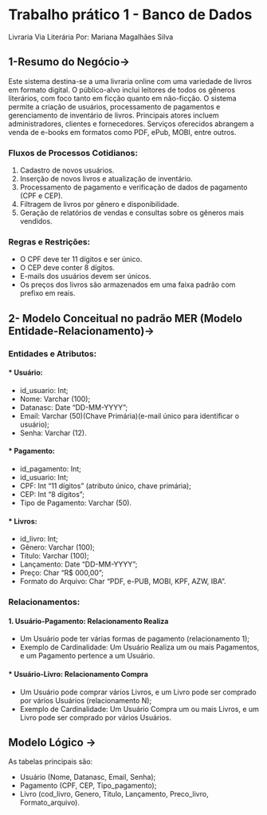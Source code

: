 # Trabalho prático 1 - Banco de Dados

Livraria Via Literária 
Por: Mariana Magalhães Silva

## 1-Resumo do Negócio->

Este sistema destina-se a uma livraria online com uma variedade de livros em formato digital. O público-alvo inclui leitores de todos os gêneros literários, com foco tanto em ficção quanto em não-ficção. O sistema permite a criação de usuários, processamento de pagamentos e gerenciamento de inventário de livros. Principais atores incluem administradores, clientes e fornecedores. Serviços oferecidos abrangem a venda de e-books em formatos como PDF, ePub, MOBI, entre outros.

### Fluxos de Processos Cotidianos:
1. Cadastro de novos usuários.
2. Inserção de novos livros e atualização de inventário.
3. Processamento de pagamento e verificação de dados de pagamento (CPF e CEP).
4. Filtragem de livros por gênero e disponibilidade.
5. Geração de relatórios de vendas e consultas sobre os gêneros mais vendidos.

### Regras e Restrições:
- O CPF deve ter 11 dígitos e ser único.
- O CEP deve conter 8 dígitos.
- E-mails dos usuários devem ser únicos.
- Os preços dos livros são armazenados em uma faixa padrão com prefixo em reais.

## 2- Modelo Conceitual no padrão MER (Modelo Entidade-Relacionamento)->

### Entidades e Atributos:
#### * Usuário:
+ id_usuario: Int;
+ Nome: Varchar (100);
+ Datanasc: Date “DD-MM-YYYY”;
+ Email: Varchar (50)(Chave Primária)(e-mail único para identificar o usuário);
+ Senha: Varchar (12).
  
#### * Pagamento:
+ id_pagamento: Int;
+ id_usuario: Int;
+ CPF: Int “11 dígitos” (atributo único, chave primária);
+ CEP: Int “8 dígitos”;
+ Tipo de Pagamento: Varchar (50).
  
#### * Livros:
+ id_livro: Int;
+ Gênero: Varchar (100);
+ Título: Varchar (100); 
+ Lançamento: Date “DD-MM-YYYY”;
+ Preço: Char “R$ 000,00”;
+ Formato do Arquivo: Char “PDF, e-PUB, MOBI, KPF, AZW, IBA”.

### Relacionamentos:
#### 1. Usuário-Pagamento: Relacionamento Realiza
- Um Usuário pode ter várias formas de pagamento (relacionamento 1);
- Exemplo de Cardinalidade: Um Usuário Realiza um ou mais Pagamentos, e um Pagamento pertence a um Usuário.
#### * Usuário-Livro: Relacionamento Compra
- Um Usuário pode comprar vários Livros, e um Livro pode ser comprado por vários Usuários (relacionamento N);
- Exemplo de Cardinalidade: Um Usuário Compra um ou mais Livros, e um Livro pode ser comprado por vários Usuários.

##  Modelo Lógico ->

As tabelas principais são:
+ Usuário (Nome, Datanasc, Email, Senha);
+ Pagamento (CPF, CEP, Tipo_pagamento);
+ Livro (cod_livro, Genero, Titulo, Lançamento, Preco_livro, Formato_arquivo).
